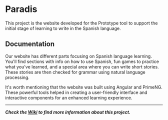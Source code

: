 # Paradis

This project is the website developed for the Prototype tool to support the initial stage of learning to write in the Spanish language.

## Documentation

Our website has different parts focusing on Spanish language learning. You'll find sections with info on how to use Spanish, fun games to practice what you've learned, and a special area where you can write short stories. These stories are then checked for grammar using natural language processing.

It's worth mentioning that the website was built using Angular and PrimeNG. These powerful tools helped in creating a user-friendly interface and interactive components for an enhanced learning experience.

***

***Check the [Wiki](https://github.com/Aliss55/Paradis/wiki) to find more information about this project.*** 
